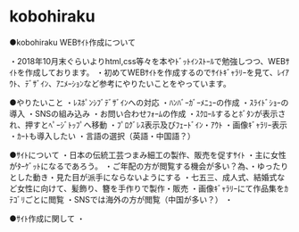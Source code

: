 # kobohiraku

●kobohiraku WEBｻｲﾄ作成について

・2018年10月末ぐらいよりhtml,css等々を本やﾄﾞｯﾄｲﾝｽﾄｰﾙで勉強しつつ、WEBｻｲﾄを作成しております。
・初めてWEBｻｲﾄを作成するのでｻｲﾄｷﾞｬﾗﾘｰを見て、ﾚｲｱｳﾄ、ﾃﾞｻﾞｲﾝ、ｱﾆﾒｰｼｮﾝなど参考にやりたいことをやっています。

●やりたいこと
・ﾚｽﾎﾟﾝｼﾌﾞﾃﾞｻﾞｲﾝへの対応
・ﾊﾝﾊﾞｰｶﾞｰﾒﾆｭｰの作成
・ｽﾗｲﾄﾞｼｮｰの導入
・SNSの組み込み
・お問い合わせﾌｫｰﾑの作成
・ｽｸﾛｰﾙするとﾎﾞﾀﾝが表示され、押すとﾍﾟｰｼﾞﾄｯﾌﾟへ移動
・ﾌﾟﾛｸﾞﾚｽ表示及びﾌｪｰﾄﾞｲﾝ・ｱｳﾄ
・画像ｷﾞｬﾗﾘｰ表示
・ｶｰﾄも導入したい
・言語の選択（英語・中国語？）

●ｻｲﾄについて
・日本の伝統工芸つまみ細工の製作、販売を促すｻｲﾄ
・主に女性がﾀｰｹﾞｯﾄになるであろう。
・ご年配の方が閲覧する機会が多い？為、・ゆったりとした動き・見た目が派手にならないようにする
・七五三、成人式、結婚式など女性に向けて、髪飾り、簪を手作りで製作・販売
・画像ｷﾞｬﾗﾘｰにて作品集をｶﾃｺﾞﾘごとに閲覧
・SNSでは海外の方が閲覧（中国が多い？）
・

●ｻｲﾄ作成に関して
・
